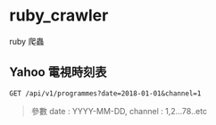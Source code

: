 # ruby_crawler

ruby 爬蟲

## Yahoo 電視時刻表
```
GET /api/v1/programmes?date=2018-01-01&channel=1
```
>參數
>date : YYYY-MM-DD, channel : 1,2...78..etc
